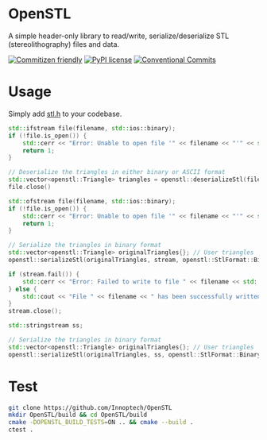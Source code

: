 # OpenSTL
A simple header-only library to read/write, serialize/deserialize STL (stereolithography) files and data.

[![Commitizen friendly](https://img.shields.io/badge/commitizen-friendly-brightgreen.svg)](http://commitizen.github.io/cz-cli/)
[![PyPI license](https://img.shields.io/pypi/l/ansicolortags.svg)](LICENSE)
[![Conventional Commits](https://img.shields.io/badge/Conventional%20Commits-1.0.0-yellow.svg?style=flat-square)](https://conventionalcommits.org)

# Usage
Simply add [stl.h](modules/core/include/openstl/core/stl.h) to your codebase.

```c++
std::ifstream file(filename, std::ios::binary);
if (!file.is_open()) {
    std::cerr << "Error: Unable to open file '" << filename << "'" << std::endl;
    return 1;
}

// Deserialize the triangles in either binary or ASCII format
std::vector<openstl::Triangle> triangles = openstl::deserializeStl(file);
file.close()
```

```c++
std::ofstream file(filename, std::ios::binary);
if (!file.is_open()) {
    std::cerr << "Error: Unable to open file '" << filename << "'" << std::endl;
    return 1;
}

// Serialize the triangles in binary format
std::vector<openstl::Triangle> originalTriangles{}; // User triangles
openstl::serializeStl(originalTriangles, stream, openstl::StlFormat::Binary); // Or StlFormat::ASCII

if (stream.fail()) {
    std::cerr << "Error: Failed to write to file " << filename << std::endl;
} else {
    std::cout << "File " << filename << " has been successfully written." << std::endl;
}
stream.close();
```

```c++
std::stringstream ss;

// Serialize the triangles in binary format
std::vector<openstl::Triangle> originalTriangles{}; // User triangles
openstl::serializeStl(originalTriangles, ss, openstl::StlFormat::Binary); // Or StlFormat::ASCII
```

# Test
```bash
git clone https://github.com/Innoptech/OpenSTL
mkdir OpenSTL/build && cd OpenSTL/build
cmake -DOPENSTL_BUILD_TESTS=ON .. && cmake --build .
ctest .
```
